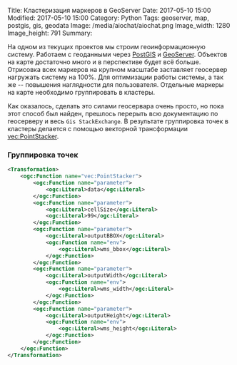 Title: Кластеризация маркеров в GeoServer
Date: 2017-05-10 15:00
Modified: 2017-05-10 15:00
Category: Python
Tags: geoserver, map, postgis, gis, geodata
Image: /media/aiochat/aiochat.png
Image_width: 1280
Image_height: 791
Summary:


На одном из текущих проектов мы строим геоинформационную систему.
Работаем с геоданными через [PostGIS](http://postgis.net/)
и [GeoServer](http://geoserver.org/). Объектов на карте достаточно много
и в перспективе будет всё больше. Отрисовка всех маркеров на крупном масштабе
заставляет геосервер нагружать систему на 100%. Для оптимизации работы системы,
а так же -- повышения наглядности для пользователя. Отдельные маркеры на карте
необходимо группировать в кластеры.

Как оказалось, сделать это силами геосервара очень просто,
но пока этот способ был найден, прешлось перерыть
всю документацию по геосерверу и весь `Gis StackExchange`. В результате
группировка точек в кластеры делается с помощью векторной трансформации
[vec:PointStacker](http://docs.geoserver.org/latest/en/user/styling/ysld/reference/transforms.html#point-stacker).

### Группировка точек

```xml
<Transformation>
    <ogc:Function name="vec:PointStacker">
        <ogc:Function name="parameter">
            <ogc:Literal>data</ogc:Literal>
        </ogc:Function>
        <ogc:Function name="parameter">
            <ogc:Literal>cellSize</ogc:Literal>
            <ogc:Literal>99</ogc:Literal>
        </ogc:Function>
        <ogc:Function name="parameter">
            <ogc:Literal>outputBBOX</ogc:Literal>
            <ogc:Function name="env">
                <ogc:Literal>wms_bbox</ogc:Literal>
            </ogc:Function>
        </ogc:Function>
        <ogc:Function name="parameter">
            <ogc:Literal>outputWidth</ogc:Literal>
            <ogc:Function name="env">
                <ogc:Literal>wms_width</ogc:Literal>
            </ogc:Function>
        </ogc:Function>
        <ogc:Function name="parameter">
            <ogc:Literal>outputHeight</ogc:Literal>
            <ogc:Function name="env">
                <ogc:Literal>wms_height</ogc:Literal>
            </ogc:Function>
        </ogc:Function>
    </ogc:Function>
</Transformation>
```
